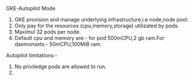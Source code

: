 GKE-Autopilot Mode 

1. GKE provision and manage underlying infrastructure,i.e node,node pool. 
2. Only pay for the resources (cpu,memory,storage) utilizated by pods.
3. Maximul 32 pods per node.
4. Default cpu and memory are:- for pod 500mCPU,2 gb ram.For daemonsets:- 50mCPU,100MiB ram.

Autopilot limitations:-
1. No priviledge pods are allowed to run.
2. 